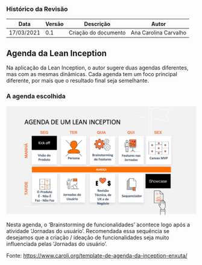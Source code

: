 ### Histórico da Revisão
| Data | Versão | Descrição | Autor |
|---|---|---|---|
| 17/03/2021| 0.1 |Criação do documento | Ana Carolina Carvalho |

## Agenda da Lean Inception

Na aplicação da Lean Inception, o autor sugere duas agendas diferentes, mas com as mesmas dinâmicas. Cada agenda tem um foco principal diferente, por mais que o resultado final seja semelhante.

### A agenda escolhida

![agenda](../../../img/agenda_LeanInception.png)

Nesta agenda, o ‘Brainstorming de funcionalidades’ acontece logo após a atividade ‘Jornadas do usuário’. Recomendada essa sequência se desejamos que a criação / ideação de funcionalidades seja muito influenciada pelas ‘Jornadas do usuário’.

Fonte: https://www.caroli.org/template-de-agenda-da-inception-enxuta/
